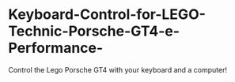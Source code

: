 # Keyboard-Control-for-LEGO-Technic-Porsche-GT4-e-Performance-
Control the Lego Porsche GT4 with your keyboard and a computer!
